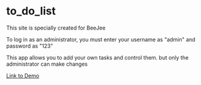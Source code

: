 # to_do_list
This site is specially created for BeeJee

To log in as an administrator, you must enter your username as "admin" and password as "123"

This app allows you to add your own tasks and control them. but only the administrator can make changes

[Link to Demo](https://meteoritical-point.000webhostapp.com/)
